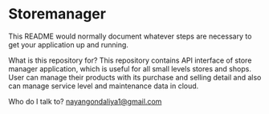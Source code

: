 # Storemanager

This README would normally document whatever steps are necessary to get your application up and running.

What is this repository for?
This repository contains API interface of store manager application, which is useful for all small levels stores and shops. User can manage their products with its purchase and selling detail and also can manage service level and maintenance data in cloud.

Who do I talk to?
nayangondaliya1@gmail.com
